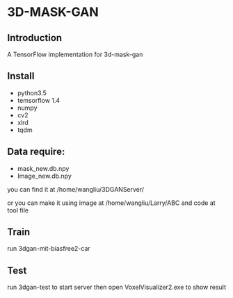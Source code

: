 # 3D-MASK-GAN

## Introduction

A TensorFlow implementation for 3d-mask-gan

## Install
- python3.5 
- temsorflow 1.4
- numpy
- cv2
- xlrd
- tqdm

## Data require:
- mask_new.db.npy
- Image_new.db.npy

you can find it at /home/wangliu/3DGANServer/

or you can make it using image at /home/wangliu/Larry/ABC and code at tool file 
## Train
run 3dgan-mit-biasfree2-car

## Test
run 3dgan-test to start server
then open VoxelVisualizer2.exe to show result
